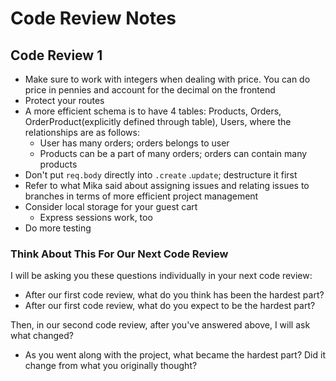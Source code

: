 # Code Review Notes

## Code Review 1

- Make sure to work with integers when dealing with price. You can do price in pennies and account for the decimal on the frontend
- Protect your routes
- A more efficient schema is to have 4 tables: Products, Orders, OrderProduct(explicitly defined through table), Users, where the relationships are as follows:
    - User has many orders; orders belongs to user
    - Products can be a part of many orders; orders can contain many products
- Don't put `req.body` directly into `.create` .`update`; destructure it first
- Refer to what Mika said about assigning issues and relating issues to branches in terms of more efficient project management
- Consider local storage for your guest cart
    - Express sessions work, too
- Do more testing

### Think About This For Our Next Code Review

I will be asking you these questions individually in your next code review:

- After our first code review, what do you think has been the hardest part?
- After our first code review, what do you expect to be the hardest part?

Then, in our second code review, after you've answered above, I will ask what changed?

- As you went along with the project, what became the hardest part? Did it change from what you originally thought?
